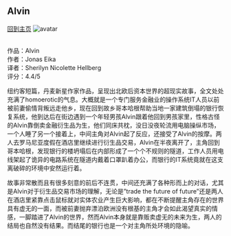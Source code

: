 ## Alvin
[回到主页](https://boheme130.github.io/Fiction.git.io/)
![avatar](https://media.wnyc.org/i/800/0/l/85/2021/04/WritersVoice-JonasEika.jpg)
<br>
<br>


作品：Alvin <br>
作者：Jonas Eika <br>
译者：Sherilyn Nicolette Hellberg <br>
评分：4.4/5 <br>

纽约客短篇，丹麦新星作家作品，呈现出北欧后资本世界的超现实故事，全文处处充满了homoerotic的气息。大概就是一个专门服务金融业的操作系统IT人员以前被前妻偷情背叛远走他乡，现在回到故乡哥本哈根帮助当地一家建筑倒塌的银行恢复系统，他到达后在街边遇到一个年轻男孩Alvin跟着他回到男孩家里，性格古怪的Alvin靠倒卖金融衍生品为生，他们同床共枕，没日没夜轮流用电脑操纵市场，一个人睡了另一个接着上，中间主角对Alvin起了反应，还接受了Alvin的按摩。两人去罗马尼亚度假在酒店里继续进行衍生品交易，Alvin在半夜离开了，主角回到哥本哈根，发现银行的楼坍塌后在内部形成了一个个不规则的隧道，工作人员用电线架起了诡异的电路系统在隧道内戴着口罩趴着办公，而银行的IT系统竟就在这支离破碎的环境中安然运行着。

故事非常散而且有很多刻意的前后不连贯，中间还充满了各种形而上的对话，尤其是Alvin对于衍生品交易市场的理解，无论是”trade the future of future”还是两人在酒店里紧靠点击鼠标就对实体农业产生巨大影响，都在不断提醒主角存在的世界具有虚无的一面，而被前妻抛弃漂泊欧洲没有根基的主角才会如此渴望真实的情感，一脚踏进了Alvin的世界，然而Alvin本身就是靠贩卖虚无的未来为生，两人的结局也自然没有结果。而结尾的银行也是一个对主角所处环境的隐喻。
